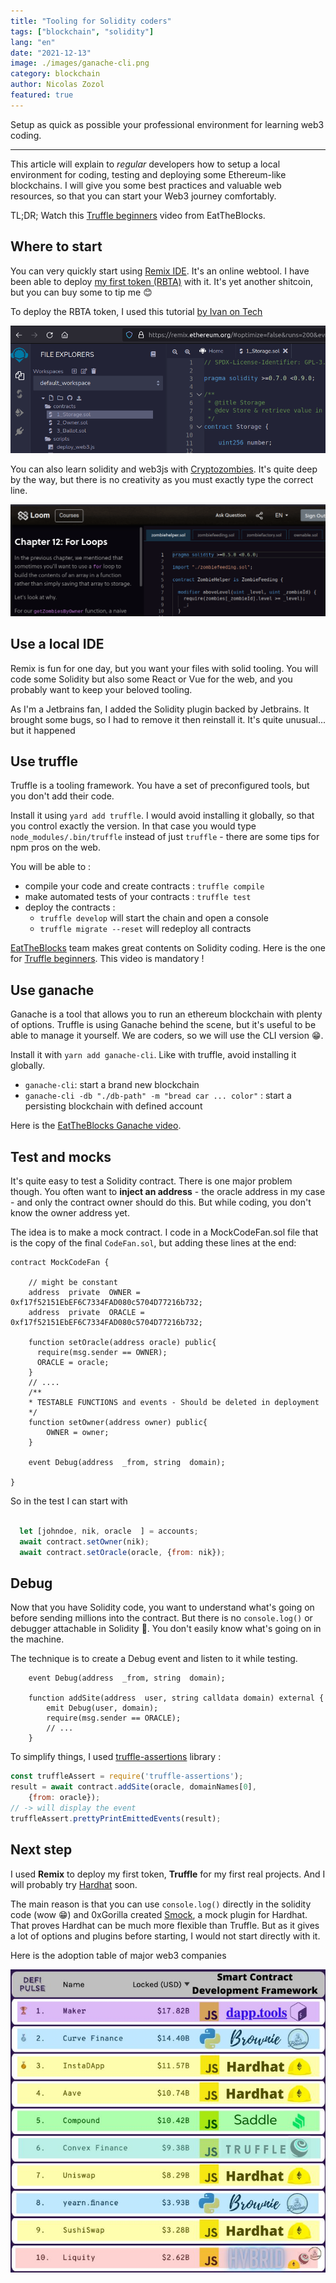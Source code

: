 ```yaml
---
title: "Tooling for Solidity coders"
tags: ["blockchain", "solidity"]
lang: "en"
date: "2021-12-13"
image: ./images/ganache-cli.png
category: blockchain
author: Nicolas Zozol
featured: true
---
```


Setup as quick as possible your professional environment for learning web3 coding.

-----


This article will explain to *regular* developers how to setup a local environment for coding, testing and deploying
some Ethereum-like blockchains. I will give you some best practices and valuable web resources, so that you can start your 
Web3 journey comfortably.

TL;DR; Watch this [Truffle beginners](https://www.youtube.com/watch?v=62f757RVEvU) video
from EatTheBlocks.

Where to start 
----

You can very quickly start using [Remix IDE](https://remix.ethereum.org). It's an online webtool. I have been able to deploy 
[my first token (RBTA)](https://bscscan.com/address/0x5eA1866F3b2c5EA4baBE9C5DB2F920CB9968560E)
with it. It's yet another shitcoin, but you can buy some to tip me 😊

To deploy the RBTA token, I used this tutorial [by Ivan on Tech](https://www.youtube.com/watch?v=h4gQD7R1r94&t=298s)

![Remix Ide](./images/remix.png)

You can also learn solidity and web3js with [Cryptozombies](https://cryptozombies.io/en). It's quite deep by the way, but there is no 
creativity as you must exactly type the correct line.

![Cryptozombies](./images/cryptozombies.png)


Use a local IDE
----

Remix is fun for one day, but you want your files with solid tooling. You will code some Solidity but also some 
React or Vue for the web, and you probably want to keep your beloved tooling.

As I'm a Jetbrains fan, I added the Solidity plugin backed by Jetbrains. It brought some bugs, so I had to remove it then reinstall it. It's 
quite unusual... but it happened


Use truffle
-----

Truffle is a tooling framework. You have a set of preconfigured tools, but you don't
add their code.

Install it using `yard add truffle`. I would avoid installing it globally, so that you control exactly the version. In
that case you would type `node_modules/.bin/truffle` instead of just `truffle` -  there are some tips for npm pros on the web.

You will be able to :

- compile your code and create contracts : `truffle compile`
- make automated tests of your contracts : `truffle test`
- deploy the contracts :
    * `truffle develop` will start the chain and open a console
    * `truffle migrate --reset` will redeploy all contracts

[EatTheBlocks](https://eattheblocks.com/) team makes great contents on Solidity coding. Here is the one
for [Truffle beginners](https://www.youtube.com/watch?v=62f757RVEvU). This video is mandatory !



Use ganache
----

Ganache is a tool that allows you to run an ethereum blockchain with plenty of options. Truffle is using Ganache behind 
the scene, but it's useful to be able to manage it yourself. We are coders, so we will use the CLI version 😁.

Install it with `yarn add ganache-cli`. Like with truffle, avoid installing it globally.

-  `ganache-cli`: start a brand new blockchain
-  `ganache-cli -db "./db-path" -m "bread car ... color"` : start a persisting blockchain with defined account

Here is the [EatTheBlocks Ganache video](https://www.youtube.com/watch?v=AS2_uPSTk5E).


Test and mocks
-----

It's quite easy to test a Solidity contract. There is one major problem though. You often want to **inject an
address** - the oracle address in my case - and only the contract owner should do this. But while coding, you don't know the 
owner address yet.

The idea is to make a mock contract. I code in a MockCodeFan.sol file that is the copy of the final `CodeFan.sol`, but
adding these lines at the end:

```solidity
contract MockCodeFan {

    // might be constant
    address  private  OWNER = 0xf17f52151EbEF6C7334FAD080c5704D77216b732;
    address  private  ORACLE = 0xf17f52151EbEF6C7334FAD080c5704D77216b732;
    
    function setOracle(address oracle) public{
      require(msg.sender == OWNER);
      ORACLE = oracle;
    }
    // ....
    /**
    * TESTABLE FUNCTIONS and events - Should be deleted in deployment
    */
    function setOwner(address owner) public{
        OWNER = owner;
    }

    event Debug(address  _from, string  domain);

}
```

So in the test I can start with 

```js

  let [johndoe, nik, oracle  ] = accounts;
  await contract.setOwner(nik);
  await contract.setOracle(oracle, {from: nik});

```



Debug
-----

Now that you have Solidity code, you want to understand what's going on before sending millions into the contract. But there
is no `console.log()` or debugger attachable in Solidity 🤷. You don't easily know what's
going on in the machine.

The technique is to create a Debug event and listen to it while testing.

```solidity
    event Debug(address  _from, string  domain);

    function addSite(address  user, string calldata domain) external {
        emit Debug(user, domain);
        require(msg.sender == ORACLE);
        // ...
    }
```

To simplify things, I used [truffle-assertions](https://github.com/rkalis/truffle-assertions)  library :

```js
const truffleAssert = require('truffle-assertions');
result = await contract.addSite(oracle, domainNames[0],
    {from: oracle});
// -> will display the event
truffleAssert.prettyPrintEmittedEvents(result); 
```

Next step
----

I used **Remix** to deploy my first token, **Truffle** for my first real projects. And I will probably try [Hardhat](https://hardhat.org/) soon.

The main reason is that you can use `console.log()` directly in the solidity code (wow 😁) and 0xGorilla created
[Smock](https://github.com/defi-wonderland/smock), a mock plugin for Hardhat. That proves Hardhat can be much more flexible than 
Truffle. But as it gives a lot of options and plugins before starting, I would not start directly with it.

Here is the adoption table of major web3 companies

![Web3 Tooling adoption](./images/tool-adoption.jpeg)

